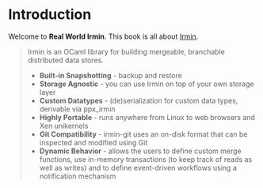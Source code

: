 # Introduction

Welcome to **Real World Irmin**. This book is all about [Irmin](https://github.com/mirage/irmin).

>
> Irmin is an OCaml library for building mergeable, branchable distributed data stores.
>
> - **Built-in Snapshotting** - backup and restore
> - **Storage Agnostic** - you can use Irmin on top of your own storage layer
> - **Custom Datatypes** - (de)serialization for custom data types, derivable via ppx_irmin
> - **Highly Portable** - runs anywhere from Linux to web browsers and Xen unikernels
> - **Git Compatibility** - irmin-git uses an on-disk format that can be inspected and modified using Git
> - **Dynamic Behavior** - allows the users to define custom merge functions, use in-memory transactions 
>   (to keep track of reads as well as writes) and to define event-driven workflows using a
>   notification mechanism